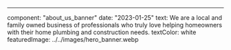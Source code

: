 ---
component: "about_us_banner"
date: "2023-01-25"
text: We are a local and family owned business of professionals who truly love helping homeowners with their home plumbing and construction needs.
textColor: white
featuredImage: ../../images/hero_banner.webp
